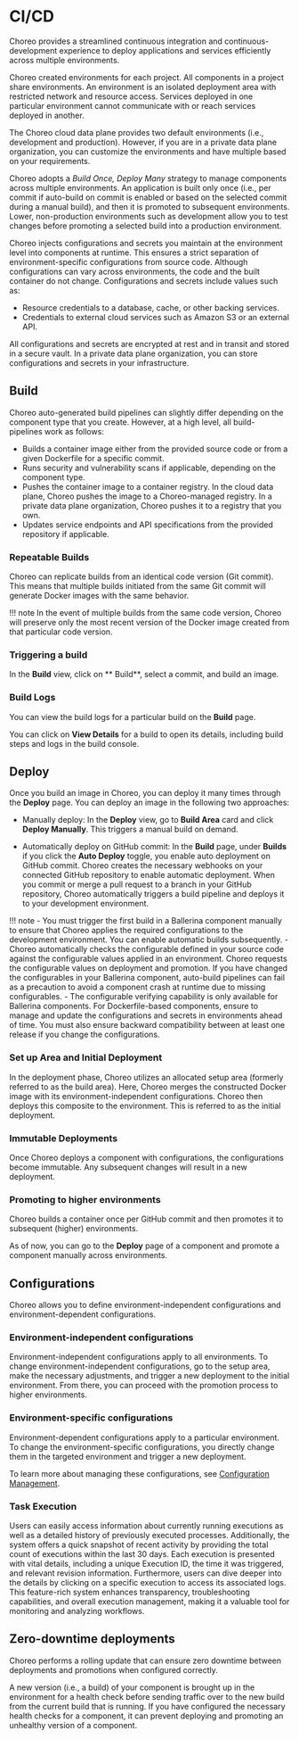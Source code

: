 # CI/CD

Choreo provides a streamlined continuous integration and continuous-development experience to deploy applications and services efficiently across multiple environments.

Choreo created environments for each project. All components in a project share environments. An environment is an isolated deployment area with restricted network and resource access. Services deployed in one particular environment cannot communicate with or reach services deployed in another.

The Choreo cloud data plane provides two default environments (i.e., development and production). However, if you are in a private data plane organization, you can customize the environments and have multiple based on your requirements. 

Choreo adopts a *Build Once, Deploy Many* strategy to manage components across multiple environments. An application is built only once (i.e., per commit if auto-build on commit is enabled or based on the selected commit during a manual build), and then it is promoted to subsequent environments. Lower, non-production environments such as development allow you to test changes before promoting a selected build into a production environment.

Choreo injects configurations and secrets you maintain at the environment level into components at runtime. This ensures a strict separation of environment-specific configurations from source code. Although configurations can vary across environments, the code and the built container do not change. Configurations and secrets include values such as: 

 - Resource credentials to a database, cache, or other backing services.
 - Credentials to external cloud services such as Amazon S3 or an external API.

All configurations and secrets are encrypted at rest and in transit and stored in a secure vault. In a private data plane organization, you can store configurations and secrets in your infrastructure.

## Build

Choreo auto-generated build pipelines can slightly differ depending on the component type that you create. However, at a high level, all build- pipelines work as follows:

- Builds a container image either from the provided source code or from a given Dockerfile for a specific commit.
- Runs security and vulnerability scans if applicable, depending on the component type.
- Pushes the container image to a container registry. In the cloud data plane, Choreo pushes the image to a Choreo-managed registry. In a private data plane organization, Choreo pushes it to a registry that you own.
- Updates service endpoints and API specifications from the provided repository if applicable. 

### Repeatable Builds

Choreo can replicate builds from an identical code version (Git commit). This means that multiple builds initiated from the same Git commit will generate Docker images with the same behavior.

!!! note
    In the event of multiple builds from the same code version, Choreo will preserve only the most recent version of the Docker image created from that particular code version.

### Triggering a build

In the **Build** view, click on ** Build**, select a commit, and build an image. 

### Build Logs

You can view the build logs for a particular build on the **Build** page.
 
You can click on **View Details** for a build to open its details, including build steps and logs in the build console.

## Deploy

Once you build an image in Choreo, you can deploy it many times through the **Deploy** page. You can deploy an image in the following two approaches: 

- Manually deploy: In the **Deploy** view, go to **Build Area** card and click **Deploy Manually**. This triggers a manual build on demand.

- Automatically deploy on GitHub commit: In the **Build** page, under **Builds** if you click the **Auto Deploy** toggle, you enable auto deployment on GitHub commit. Choreo creates the necessary webhooks on your connected GitHub repository to enable automatic deployment. When you commit or merge a pull request to a branch in your GitHub repository, Choreo automatically triggers a build pipeline and deploys it to your development environment.


!!! note
    - You must trigger the first build in a Ballerina component manually to ensure that Choreo applies the required configurations to the development environment. You can enable automatic builds subsequently.
    - Choreo automatically checks the configurable defined in your source code against the configurable values applied in an environment.  Choreo requests the configurable values on deployment and promotion. If you have changed the configurables in your Ballerina component, auto-build pipelines can fail as a precaution to avoid a component crash at runtime due to missing configurables.
    - The configurable verifying capability is only available for Ballerina components. For Dockerfile-based components, ensure to manage and update the configurations and secrets in environments ahead of time. You must also ensure backward compatibility between at least one release if you change the configurations.


### Set up Area and Initial Deployment

In the deployment phase, Choreo utilizes an allocated setup area (formerly referred to as the build area). Here, Choreo merges the constructed Docker image with its environment-independent configurations. Choreo then deploys this composite to the environment. This is referred to as the initial deployment. 

### Immutable Deployments

Once Choreo deploys a component with configurations, the configurations become immutable. Any subsequent changes will result in a new deployment.

### Promoting to higher environments

Choreo builds a container once per GitHub commit and then promotes it to subsequent (higher) environments. 

As of now, you can go to the **Deploy** page of a component and promote a component manually across environments.

## Configurations

Choreo allows you to define environment-independent configurations and environment-dependent configurations.

### Environment-independent configurations

Environment-independent configurations apply to all environments. To change environment-independent configurations, go to the setup area, make the necessary adjustments, and trigger a new deployment to the initial environment. From there, you can proceed with the promotion process to higher environments.

### Environment-specific configurations

Environment-dependent configurations apply to a particular environment. To change the environment-specific configurations, you directly change them in the targeted environment and trigger a new deployment.

To learn more about managing these configurations, see [Configuration Management](https://wso2.com/choreo/docs/choreo-concepts/configuration-management/).

### Task Execution

Users can easily access information about currently running executions as well as a detailed history of previously executed processes. Additionally, the system offers a quick snapshot of recent activity by providing the total count of executions within the last 30 days. Each execution is presented with vital details, including a unique Execution ID, the time it was triggered, and relevant revision information. Furthermore, users can dive deeper into the details by clicking on a specific execution to access its associated logs. This feature-rich system enhances transparency, troubleshooting capabilities, and overall execution management, making it a valuable tool for monitoring and analyzing workflows.


## Zero-downtime deployments

Choreo performs a rolling update that can ensure zero downtime between deployments and promotions when configured correctly.

A new version (i.e., a build) of your component is brought up in the environment for a health check before sending traffic over to the new build from the current build that is running. If you have configured the necessary health checks for a component, it can prevent deploying and promoting an unhealthy version of a component.
